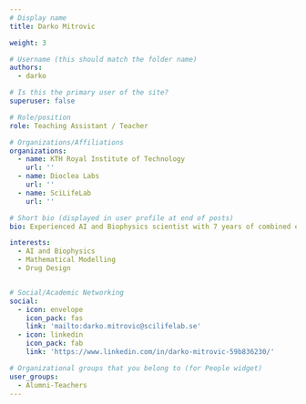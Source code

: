 ```yaml
---
# Display name
title: Darko Mitrovic

weight: 3

# Username (this should match the folder name)
authors:
  - darko

# Is this the primary user of the site?
superuser: false

# Role/position
role: Teaching Assistant / Teacher

# Organizations/Affiliations
organizations:
  - name: KTH Royal Institute of Technology
    url: ''
  - name: Dioclea Labs
    url: ''
  - name: SciLifeLab
    url: ''

# Short bio (displayed in user profile at end of posts)
bio: Experienced AI and Biophysics scientist with 7 years of combined experience. Founder of Dioclea Labs, focusing on accelerating drug design through AI.

interests:
  - AI and Biophysics
  - Mathematical Modelling
  - Drug Design


# Social/Academic Networking
social:
  - icon: envelope
    icon_pack: fas
    link: 'mailto:darko.mitrovic@scilifelab.se'
  - icon: linkedin
    icon_pack: fab
    link: 'https://www.linkedin.com/in/darko-mitrovic-59b836230/'

# Organizational groups that you belong to (for People widget)
user_groups:
  - Alumni-Teachers
---
```

